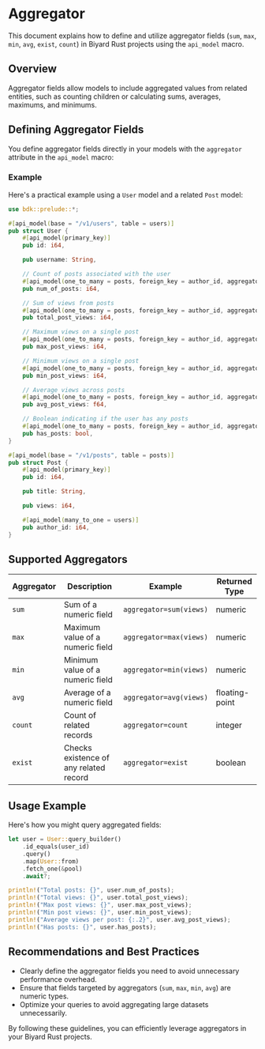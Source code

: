 # Aggregator

This document explains how to define and utilize aggregator fields (`sum`, `max`, `min`, `avg`, `exist`, `count`) in Biyard Rust projects using the `api_model` macro.

## Overview

Aggregator fields allow models to include aggregated values from related entities, such as counting children or calculating sums, averages, maximums, and minimums.

## Defining Aggregator Fields

You define aggregator fields directly in your models with the `aggregator` attribute in the `api_model` macro:

### Example

Here's a practical example using a `User` model and a related `Post` model:

```rust
use bdk::prelude::*;

#[api_model(base = "/v1/users", table = users)]
pub struct User {
    #[api_model(primary_key)]
    pub id: i64,

    pub username: String,

    // Count of posts associated with the user
    #[api_model(one_to_many = posts, foreign_key = author_id, aggregator = count)]
    pub num_of_posts: i64,

    // Sum of views from posts
    #[api_model(one_to_many = posts, foreign_key = author_id, aggregator = sum(views))]
    pub total_post_views: i64,

    // Maximum views on a single post
    #[api_model(one_to_many = posts, foreign_key = author_id, aggregator = max(views))]
    pub max_post_views: i64,

    // Minimum views on a single post
    #[api_model(one_to_many = posts, foreign_key = author_id, aggregator = min(views))]
    pub min_post_views: i64,

    // Average views across posts
    #[api_model(one_to_many = posts, foreign_key = author_id, aggregator = avg(views))]
    pub avg_post_views: f64,

    // Boolean indicating if the user has any posts
    #[api_model(one_to_many = posts, foreign_key = author_id, aggregator = exist)]
    pub has_posts: bool,
}

#[api_model(base = "/v1/posts", table = posts)]
pub struct Post {
    #[api_model(primary_key)]
    pub id: i64,

    pub title: String,

    pub views: i64,

    #[api_model(many_to_one = users)]
    pub author_id: i64,
}
```

## Supported Aggregators

| Aggregator | Description                               | Example               | Returned Type |
|------------|-------------------------------------------|-----------------------|---------------|
| `sum`      | Sum of a numeric field                    | `aggregator=sum(views)`      | numeric       |
| `max`      | Maximum value of a numeric field          | `aggregator=max(views)`      | numeric       |
| `min`      | Minimum value of a numeric field          | `aggregator=min(views)`      | numeric       |
| `avg`      | Average of a numeric field                | `aggregator=avg(views)`      | floating-point|
| `count`    | Count of related records                  | `aggregator=count`            | integer       |
| `exist`    | Checks existence of any related record    | `aggregator=exist`            | boolean       |

## Usage Example

Here's how you might query aggregated fields:

```rust
let user = User::query_builder()
    .id_equals(user_id)
    .query()
    .map(User::from)
    .fetch_one(&pool)
    .await?;

println!("Total posts: {}", user.num_of_posts);
println!("Total views: {}", user.total_post_views);
println!("Max post views: {}", user.max_post_views);
println!("Min post views: {}", user.min_post_views);
println!("Average views per post: {:.2}", user.avg_post_views);
println!("Has posts: {}", user.has_posts);
```

## Recommendations and Best Practices

- Clearly define the aggregator fields you need to avoid unnecessary performance overhead.
- Ensure that fields targeted by aggregators (`sum`, `max`, `min`, `avg`) are numeric types.
- Optimize your queries to avoid aggregating large datasets unnecessarily.

By following these guidelines, you can efficiently leverage aggregators in your Biyard Rust projects.
